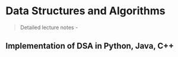 # Data Structures and Algorithms
> Detailed lecture notes - 
## Implementation of DSA in Python, Java, C++